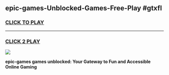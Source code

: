 
## epic-games-Unblocked-Games-Free-Play #gtxfl
<h3>
<a href="https://us.freeplayer.one?title=epic-games&ref=9M">CLICK TO PLAY</a></h3>
<hr>

<h3>
<a href="https://us.freeplayer.one?title=epic-games&ref=9M">CLICK 2 PLAY</a>
  
</h3>

<a href="https://us.freeplayer.one?title=epic-games&ref=9M"><img src="https://clearcache.store/games.png"></a>


**epic-games games unblocked: Your Gateway to Fun and Accessible Online Gaming**
